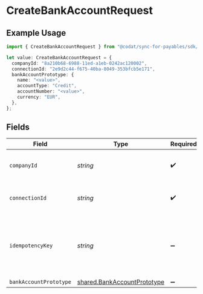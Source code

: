 # CreateBankAccountRequest

## Example Usage

```typescript
import { CreateBankAccountRequest } from "@codat/sync-for-payables/sdk/models/operations";

let value: CreateBankAccountRequest = {
  companyId: "8a210b68-6988-11ed-a1eb-0242ac120002",
  connectionId: "2e9d2c44-f675-40ba-8049-353bfcb5e171",
  bankAccountPrototype: {
    name: "<value>",
    accountType: "Credit",
    accountNumber: "<value>",
    currency: "EUR",
  },
};
```

## Fields

| Field                                                                             | Type                                                                              | Required                                                                          | Description                                                                       | Example                                                                           |
| --------------------------------------------------------------------------------- | --------------------------------------------------------------------------------- | --------------------------------------------------------------------------------- | --------------------------------------------------------------------------------- | --------------------------------------------------------------------------------- |
| `companyId`                                                                       | *string*                                                                          | :heavy_check_mark:                                                                | Unique identifier for a company.                                                  | 8a210b68-6988-11ed-a1eb-0242ac120002                                              |
| `connectionId`                                                                    | *string*                                                                          | :heavy_check_mark:                                                                | Unique identifier for a connection.                                               | 2e9d2c44-f675-40ba-8049-353bfcb5e171                                              |
| `idempotencyKey`                                                                  | *string*                                                                          | :heavy_minus_sign:                                                                | A unique identifier to ensure idempotent behaviour for subsequent requests.       |                                                                                   |
| `bankAccountPrototype`                                                            | [shared.BankAccountPrototype](../../../sdk/models/shared/bankaccountprototype.md) | :heavy_minus_sign:                                                                | N/A                                                                               |                                                                                   |